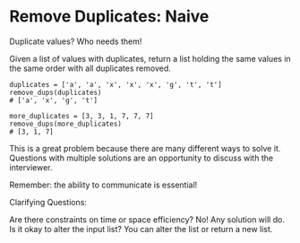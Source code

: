 # Remove Duplicates: Naive

Duplicate values? Who needs them!

Given a list of values with duplicates, return a list holding the same values in the same order with all duplicates removed.

    duplicates = ['a', 'a', 'x', 'x', 'x', 'g', 't', 't']
    remove_dups(duplicates)
    # ['a', 'x', 'g', 't']

    more_duplicates = [3, 3, 1, 7, 7, 7]
    remove_dups(more_duplicates)
    # [3, 1, 7]

This is a great problem because there are many different ways to solve it. Questions with multiple solutions are an opportunity to discuss with the interviewer.

Remember: the ability to communicate is essential!

Clarifying Questions:

Are there constraints on time or space efficiency?
No! Any solution will do.
Is it okay to alter the input list?
You can alter the list or return a new list.
